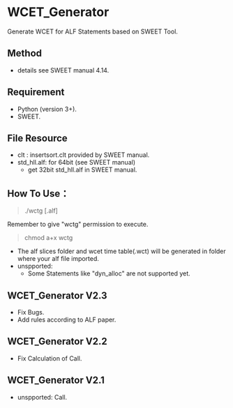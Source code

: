 # WCET_Generator
Generate WCET for ALF Statements based on SWEET Tool.

## Method
- details see SWEET manual 4.14.

## Requirement
- Python (version 3+).
- SWEET.

## File Resource
- clt : insertsort.clt provided by SWEET manual.
- std_hll.alf: for 64bit (see SWEET manual)
  - get 32bit std_hll.alf in SWEET manual.

## How To Use：
> ./wctg [.alf]

Remember to give "wctg" permission to execute. 
> chmod a+x wctg

- The alf slices folder and wcet time table(.wct) will be generated in folder where your alf file imported.
- unspported:
    - Some Statements like "dyn_alloc" are not supported yet.



## WCET_Generator V2.3

- Fix Bugs.
- Add rules according to ALF paper.

## WCET_Generator V2.2

- Fix Calculation of Call.

## WCET_Generator V2.1

- unspported: Call.
